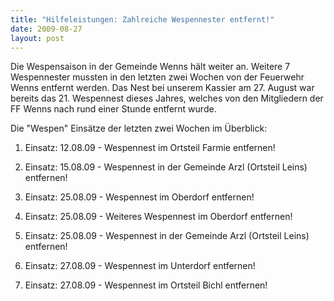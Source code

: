 ```yaml
---
title: "Hilfeleistungen: Zahlreiche Wespennester entfernt!"
date: 2009-08-27
layout: post
---
```


Die Wespensaison in der Gemeinde Wenns hält weiter an. Weitere 7 Wespennester mussten in den letzten zwei Wochen von der Feuerwehr Wenns entfernt werden. Das Nest bei unserem Kassier am 27. August war bereits das 21. Wespennest dieses Jahres, welches von den Mitgliedern der FF Wenns nach rund einer Stunde entfernt wurde.

Die "Wespen" Einsätze der letzten zwei Wochen im Überblick:

1) Einsatz: 12.08.09 - Wespennest im Ortsteil Farmie entfernen!

2) Einsatz: 15.08.09 - Wespennest in der Gemeinde Arzl (Ortsteil Leins) entfernen!

3) Einsatz: 25.08.09 - Wespennest im Oberdorf entfernen!

4) Einsatz: 25.08.09 - Weiteres Wespennest im Oberdorf entfernen!

5) Einsatz: 25.08.09 - Wespennest in der Gemeinde Arzl (Ortsteil Leins) entfernen!

6) Einsatz: 27.08.09 - Wespennest im Unterdorf entfernen!

7) Einsatz: 27.08.09 - Wespennest im Ortsteil Bichl entfernen!